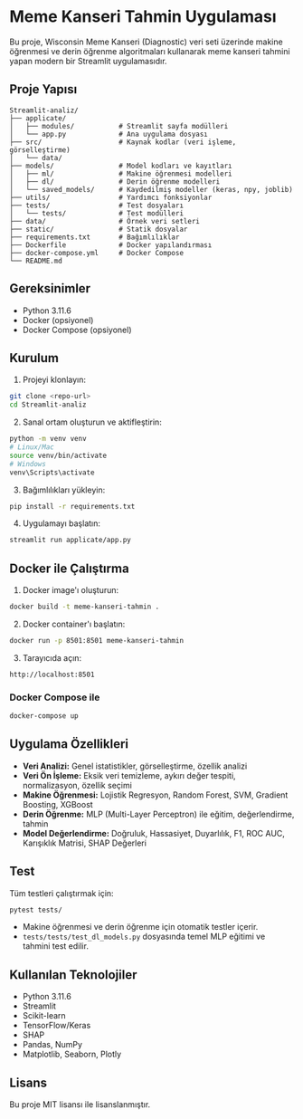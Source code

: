 # Meme Kanseri Tahmin Uygulaması

Bu proje, Wisconsin Meme Kanseri (Diagnostic) veri seti üzerinde makine öğrenmesi ve derin öğrenme algoritmaları kullanarak meme kanseri tahmini yapan modern bir Streamlit uygulamasıdır.

## Proje Yapısı

```
Streamlit-analiz/
├── applicate/
│   ├── modules/           # Streamlit sayfa modülleri
│   └── app.py             # Ana uygulama dosyası
├── src/                   # Kaynak kodlar (veri işleme, görselleştirme)
│   └── data/
├── models/                # Model kodları ve kayıtları
│   ├── ml/                # Makine öğrenmesi modelleri
│   ├── dl/                # Derin öğrenme modelleri
│   └── saved_models/      # Kaydedilmiş modeller (keras, npy, joblib)
├── utils/                 # Yardımcı fonksiyonlar
├── tests/                 # Test dosyaları
│   └── tests/             # Test modülleri
├── data/                  # Örnek veri setleri
├── static/                # Statik dosyalar
├── requirements.txt       # Bağımlılıklar
├── Dockerfile             # Docker yapılandırması
├── docker-compose.yml     # Docker Compose
└── README.md
```

## Gereksinimler

- Python 3.11.6
- Docker (opsiyonel)
- Docker Compose (opsiyonel)

## Kurulum

1. Projeyi klonlayın:
```bash
git clone <repo-url>
cd Streamlit-analiz
```

2. Sanal ortam oluşturun ve aktifleştirin:
```bash
python -m venv venv
# Linux/Mac
source venv/bin/activate
# Windows
venv\Scripts\activate
```

3. Bağımlılıkları yükleyin:
```bash
pip install -r requirements.txt
```

4. Uygulamayı başlatın:
```bash
streamlit run applicate/app.py
```

## Docker ile Çalıştırma

1. Docker image'ı oluşturun:
```bash
docker build -t meme-kanseri-tahmin .
```

2. Docker container'ı başlatın:
```bash
docker run -p 8501:8501 meme-kanseri-tahmin
```

3. Tarayıcıda açın:
```
http://localhost:8501
```

### Docker Compose ile
```bash
docker-compose up
```

## Uygulama Özellikleri

- **Veri Analizi:** Genel istatistikler, görselleştirme, özellik analizi
- **Veri Ön İşleme:** Eksik veri temizleme, aykırı değer tespiti, normalizasyon, özellik seçimi
- **Makine Öğrenmesi:** Lojistik Regresyon, Random Forest, SVM, Gradient Boosting, XGBoost
- **Derin Öğrenme:** MLP (Multi-Layer Perceptron) ile eğitim, değerlendirme, tahmin
- **Model Değerlendirme:** Doğruluk, Hassasiyet, Duyarlılık, F1, ROC AUC, Karışıklık Matrisi, SHAP Değerleri

## Test

Tüm testleri çalıştırmak için:
```bash
pytest tests/
```

- Makine öğrenmesi ve derin öğrenme için otomatik testler içerir.
- `tests/tests/test_dl_models.py` dosyasında temel MLP eğitimi ve tahmini test edilir.

## Kullanılan Teknolojiler

- Python 3.11.6
- Streamlit
- Scikit-learn
- TensorFlow/Keras
- SHAP
- Pandas, NumPy
- Matplotlib, Seaborn, Plotly

## Lisans

Bu proje MIT lisansı ile lisanslanmıştır. 